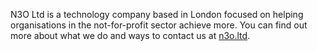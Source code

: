 N3O Ltd is a technology company based in London focused on helping organisations in the not-for-profit sector achieve more. You can find out more about what we do and ways to contact us at [n3o.ltd](https://n3o.ltd).

